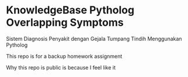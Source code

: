 # KnowledgeBase Pytholog Overlapping Symptoms
Sistem Diagnosis Penyakit dengan Gejala Tumpang Tindih Menggunakan Pytholog

This repo is for a backup homework assignment 

Why this repo is public is because I feel like it
